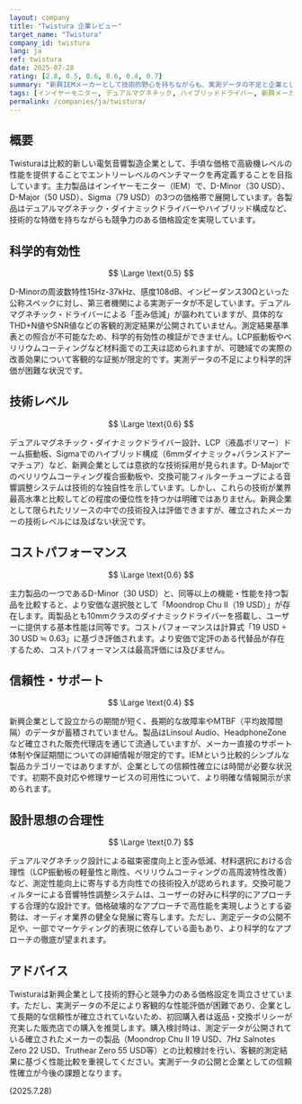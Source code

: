 ```yaml
---
layout: company
title: "Twistura 企業レビュー"
target_name: "Twistura"
company_id: twistura
lang: ja
ref: twistura
date: 2025-07-28
rating: [2.8, 0.5, 0.6, 0.6, 0.4, 0.7]
summary: "新興IEMメーカーとして技術的野心を持ちながらも、実測データの不足と企業としての信頼性確立が課題"
tags: [インイヤーモニター, デュアルマグネチック, ハイブリッドドライバー, 新興メーカー]
permalink: /companies/ja/twistura/
---
```

## 概要

Twisturaは比較的新しい電気音響製造企業として、手頃な価格で高級機レベルの性能を提供することでエントリーレベルのベンチマークを再定義することを目指しています。主力製品はインイヤーモニター（IEM）で、D-Minor（30 USD）、D-Major（50 USD）、Sigma（79 USD）の3つの価格帯で展開しています。各製品はデュアルマグネチック・ダイナミックドライバーやハイブリッド構成など、技術的な特徴を持ちながらも競争力のある価格設定を実現しています。

## 科学的有効性

$$ \Large \text{0.5} $$

D-Minorの周波数特性15Hz-37kHz、感度108dB、インピーダンス30Ωといった公称スペックに対し、第三者機関による実測データが不足しています。デュアルマグネチック・ドライバーによる「歪み低減」が謳われていますが、具体的なTHD+N値やSNR値などの客観的測定結果が公開されていません。測定結果基準表との照合が不可能なため、科学的有効性の検証ができません。LCP振動板やベリリウムコーティングなど材料面での工夫は認められますが、可聴域での実際の改善効果について客観的な証拠が限定的です。実測データの不足により科学的評価が困難な状況です。

## 技術レベル

$$ \Large \text{0.6} $$

デュアルマグネチック・ダイナミックドライバー設計、LCP（液晶ポリマー）ドーム振動板、Sigmaでのハイブリッド構成（6mmダイナミック+バランスドアーマチュア）など、新興企業としては意欲的な技術採用が見られます。D-Majorでのベリリウムコーティング複合振動板や、交換可能フィルターチューブによる音響調整システムは技術的な独自性を示しています。しかし、これらの技術が業界最高水準と比較してどの程度の優位性を持つかは明確ではありません。新興企業として限られたリソースの中での技術投入は評価できますが、確立されたメーカーの技術レベルには及ばない状況です。

## コストパフォーマンス

$$ \Large \text{0.6} $$

主力製品の一つであるD-Minor（30 USD）と、同等以上の機能・性能を持つ製品を比較すると、より安価な選択肢として「Moondrop Chu II（19 USD）」が存在します。両製品とも10mmクラスのダイナミックドライバーを搭載し、ユーザーに提供する基本性能は同等です。コストパフォーマンスは計算式「19 USD ÷ 30 USD ≒ 0.63」に基づき評価されます。より安価で定評のある代替品が存在するため、コストパフォーマンスは最高評価には及びません。

## 信頼性・サポート

$$ \Large \text{0.4} $$

新興企業として設立からの期間が短く、長期的な故障率やMTBF（平均故障間隔）のデータが蓄積されていません。製品はLinsoul Audio、HeadphoneZoneなど確立された販売代理店を通じて流通していますが、メーカー直接のサポート体制や保証期間についての詳細情報が限定的です。IEMという比較的シンプルな製品カテゴリーではありますが、企業としての信頼性確立には時間が必要な状況です。初期不良対応や修理サービスの可用性について、より明確な情報開示が求められます。

## 設計思想の合理性

$$ \Large \text{0.7} $$

デュアルマグネチック設計による磁束密度向上と歪み低減、材料選択における合理性（LCP振動板の軽量性と剛性、ベリリウムコーティングの高周波特性改善）など、測定性能向上に寄与する方向性での技術投入が認められます。交換可能フィルターによる音響特性調整システムは、ユーザーの好みに科学的にアプローチする合理的な設計です。価格破壊的なアプローチで高性能を実現しようとする姿勢は、オーディオ業界の健全な発展に寄与します。ただし、測定データの公開不足や、一部でマーケティング的表現に依存している面もあり、より科学的なアプローチの徹底が望まれます。

## アドバイス

Twisturaは新興企業として技術的野心と競争力のある価格設定を両立させています。ただし、実測データの不足により客観的な性能評価が困難であり、企業として長期的な信頼性が確立されていないため、初回購入者は返品・交換ポリシーが充実した販売店での購入を推奨します。購入検討時は、測定データが公開されている確立されたメーカーの製品（Moondrop Chu II 19 USD、7Hz Salnotes Zero 22 USD、Truthear Zero 55 USD等）との比較検討を行い、客観的測定結果に基づく性能比較を重視してください。実測データの公開と企業としての信頼性確立が今後の課題となります。

(2025.7.28)
